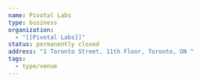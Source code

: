 ```yaml
---
name: Pivotal Labs
type: business
organization:
  - "[[Pivotal Labs]]"
status: permanently closed
address: "1 Toronto Street, 11th Floor, Toronto, ON "
tags:
  - type/venue
---
```


